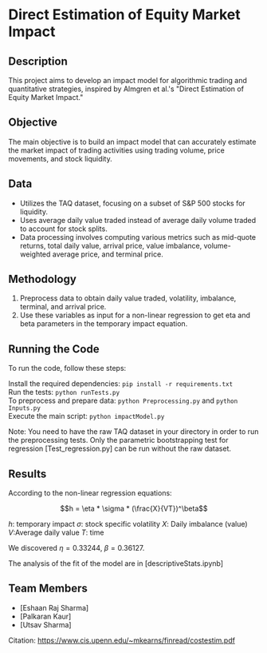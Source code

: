 # Direct Estimation of Equity Market Impact

## Description

This project aims to develop an impact model for algorithmic trading and quantitative strategies, inspired by Almgren et al.'s "Direct Estimation of Equity Market Impact."


## Objective

The main objective is to build an impact model that can accurately estimate the market impact of trading activities using trading volume, price movements, and stock liquidity.

## Data

- Utilizes the TAQ dataset, focusing on a subset of S&P 500 stocks for liquidity.
- Uses average daily value traded instead of average daily volume traded to account for stock splits.
- Data processing involves computing various metrics such as mid-quote returns, total daily value, arrival price, value imbalance, volume-weighted average price, and terminal price.

## Methodology
1. Preprocess data to obtain daily value traded, volatility, imbalance, terminal, and arrival price.
2. Use these variables as input for a non-linear regression to get eta and beta parameters in the temporary impact equation.

## Running the Code
To run the code, follow these steps: <br>

Install the required dependencies: `pip install -r requirements.txt` <br>
Run the tests: `python runTests.py` <br>
To preprocess and prepare data: `python Preprocessing.py` and `python Inputs.py` <br>
Execute the main script: `python impactModel.py` <br>

Note: You need to have the raw TAQ dataset in your directory in order to run the preprocessing tests. 
Only the parametric bootstrapping test for regression [Test_regression.py] can be run without the raw dataset.

## Results
According to the non-linear regression equations:

$$h = \eta * \sigma * (\frac{X}{VT})^\beta$$

$h$: temporary impact
$\sigma$: stock specific volatility
$X$: Daily imbalance (value)
$V$:Average daily value 
$T$: time

We discovered $\eta = 0.33244$, $\beta = 0.36127$.

The analysis of the fit of the model are in [descriptiveStats.ipynb]



## Team Members

- [Eshaan Raj Sharma]
- [Palkaran Kaur]
- [Utsav Sharma]

Citation: https://www.cis.upenn.edu/~mkearns/finread/costestim.pdf
